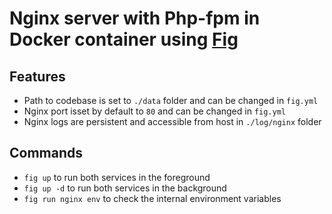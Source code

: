 Nginx server with Php-fpm in Docker container using [Fig](http://www.fig.sh)
=====================================================

## Features
 * Path to codebase is set to `./data` folder and can be changed in `fig.yml`
 * Nginx port isset by default to `80` and can be changed in `fig.yml`
 * Nginx logs are persistent and accessible from host in `./log/nginx` folder

## Commands
 * `fig up` to run both services in the foreground
 * `fig up -d` to run both services in the background
 * `fig run nginx env` to check the internal environment variables